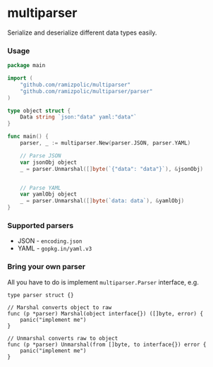 # multiparser
Serialize and deserialize different data types easily. 

### Usage
```go
package main

import (
    "github.com/ramizpolic/multiparser"
    "github.com/ramizpolic/multiparser/parser"
)

type object struct {
    Data string `json:"data" yaml:"data"`
}

func main() {
    parser, _ := multiparser.New(parser.JSON, parser.YAML)

    // Parse JSON
    var jsonObj object
    _ = parser.Unmarshal([]byte(`{"data": "data"}`), &jsonObj)


    // Parse YAML
    var yamlObj object
    _ = parser.Unmarshal([]byte(`data: data`), &yamlObj)
}
```

### Supported parsers
- JSON - `encoding.json`
- YAML - `gopkg.in/yaml.v3`

### Bring your own parser
All you have to do is implement `multiparser.Parser` interface, e.g.
```golang
type parser struct {}

// Marshal converts object to raw
func (p *parser) Marshal(object interface{}) ([]byte, error) {
    panic("implement me")
}

// Unmarshal converts raw to object
func (p *parser) Unmarshal(from []byte, to interface{}) error {
    panic("implement me")
}
```
